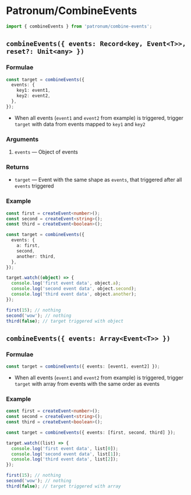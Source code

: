 # Patronum/CombineEvents

```ts
import { combineEvents } from 'patronum/combine-events';
```

## `combineEvents({ events: Record<key, Event<T>>, reset?: Unit<any> })`

### Formulae

```ts
const target = combineEvents({
  events: {
    key1: event1,
    key2: event2,
  },
});
```

- When all events (`event1` and `event2` from example) is triggered, trigger `target` with data from events mapped to `key1` and `key2`

### Arguments

1. `events` — Object of events

### Returns

- `target` — Event with the same shape as `events`, that triggered after all `events` triggered

### Example

```ts
const first = createEvent<number>();
const second = createEvent<string>();
const third = createEvent<boolean>();

const target = combineEvents({
  events: {
    a: first,
    second,
    another: third,
  },
});

target.watch((object) => {
  console.log('first event data', object.a);
  console.log('second event data', object.second);
  console.log('third event data', object.another);
});

first(15); // nothing
second('wow'); // nothing
third(false); // target triggered with object
```

## `combineEvents({ events: Array<Event<T>> })`

### Formulae

```ts
const target = combineEvents({ events: [event1, event2] });
```

- When all events (`event1` and `event2` from example) is triggered, trigger `target` with array from events with the same order as events

### Example

```ts
const first = createEvent<number>();
const second = createEvent<string>();
const third = createEvent<boolean>();

const target = combineEvents({ events: [first, second, third] });

target.watch((list) => {
  console.log('first event data', list[0]);
  console.log('second event data', list[1]);
  console.log('third event data', list[2]);
});

first(15); // nothing
second('wow'); // nothing
third(false); // target triggered with array
```
